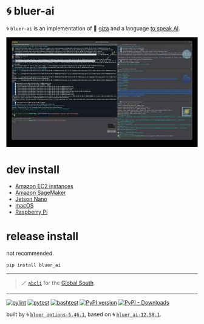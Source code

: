 # 🌀 bluer-ai

🌀 `bluer-ai` is an implementation of 🔻 [giza](https://github.com/kamangir/giza) and a language [to speak AI](https://github.com/kamangir/kamangir).

![image](https://github.com/kamangir/assets/blob/main/awesome-bash-cli/marquee-2024-10-26.jpg?raw=true)

# dev install

- [Amazon EC2 instances](./bluer_ai/docs/ec2.md)
- [Amazon SageMaker](./bluer_ai/docs/SageMaker.md)
- [Jetson Nano](./bluer_ai/docs/Jetson-Nano.md)
- [macOS](./bluer_ai/docs/macOS.md)
- [Raspberry Pi](./bluer_ai/docs/RPi.md)

# release install

not recommended.

```bash
pip install bluer_ai
```

---

> 🪄 [`abcli`](https://github.com/kamangir/awesome-bash-cli) for the [Global South](https://github.com/kamangir/bluer-south).

---


[![pylint](https://github.com/kamangir/bluer-ai/actions/workflows/pylint.yml/badge.svg)](https://github.com/kamangir/bluer-ai/actions/workflows/pylint.yml) [![pytest](https://github.com/kamangir/bluer-ai/actions/workflows/pytest.yml/badge.svg)](https://github.com/kamangir/bluer-ai/actions/workflows/pytest.yml) [![bashtest](https://github.com/kamangir/bluer-ai/actions/workflows/bashtest.yml/badge.svg)](https://github.com/kamangir/bluer-ai/actions/workflows/bashtest.yml) [![PyPI version](https://img.shields.io/pypi/v/bluer_ai.svg)](https://pypi.org/project/bluer_ai/) [![PyPI - Downloads](https://img.shields.io/pypi/dd/bluer_ai)](https://pypistats.org/packages/bluer_ai)

built by 🌀 [`bluer_options-5.46.1`](https://github.com/kamangir/awesome-bash-cli), based on 🌀 [`bluer_ai-12.58.1`](https://github.com/kamangir/bluer-ai).

